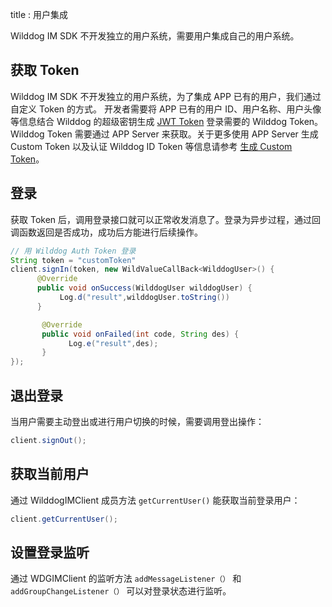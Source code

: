 title : 用户集成 

Wilddog IM SDK 不开发独立的用户系统，需要用户集成自己的用户系统。



## 获取 Token

Wilddog IM SDK 不开发独立的用户系统，为了集成 APP 已有的用户，我们通过自定义 Token 的方式。
开发者需要将 APP 已有的用户 ID、用户名称、用户头像等信息结合 Wilddog 的超级密钥生成 [JWT Token](https://jwt.io/) 登录需要的 Wilddog Token。
Wilddog Token 需要通过 APP Server 来获取。关于更多使用 APP Server 生成 Custom Token 以及认证 Wilddog ID Token 等信息请参考 [生成 Custom Token](https://docs.wilddog.com/guide/auth/server/server.html#创建Custom-Token)。

## 登录

获取 Token 后，调用登录接口就可以正常收发消息了。登录为异步过程，通过回调函数返回是否成功，成功后方能进行后续操作。

```java
// 用 Wilddog Auth Token 登录
String token = "customToken"
client.signIn(token, new WildValueCallBack<WilddogUser>() {
      @Override
      public void onSuccess(WilddogUser wilddogUser) {
           Log.d("result",wilddogUser.toString())
      }

       @Override
       public void onFailed(int code, String des) {
             Log.e("result",des);
       }
});

```

## 退出登录

当用户需要主动登出或进行用户切换的时候，需要调用登出操作：

```java
client.signOut();
```
	
## 获取当前用户

通过 WilddogIMClient 成员方法 `getCurrentUser()` 能获取当前登录用户：

```java
client.getCurrentUser();

```

## 设置登录监听

通过 WDGIMClient 的监听方法 `addMessageListener（）` 和 `addGroupChangeListener（）` 可以对登录状态进行监听。

 
 
 
 